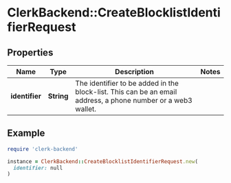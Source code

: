# ClerkBackend::CreateBlocklistIdentifierRequest

## Properties

| Name | Type | Description | Notes |
| ---- | ---- | ----------- | ----- |
| **identifier** | **String** | The identifier to be added in the block-list. This can be an email address, a phone number or a web3 wallet. |  |

## Example

```ruby
require 'clerk-backend'

instance = ClerkBackend::CreateBlocklistIdentifierRequest.new(
  identifier: null
)
```

